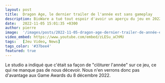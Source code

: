 ```yaml
---
layout: post
title:  Dragon Age, le dernier trailer de l'année est sans gameplay
description: BioWare a tué tout espoir d'avoir un aperçu du jeu en 2022 avec un trailer In-Game Cinematic qui n'a rien de in-game puisqu'il s'agit d'une animation.
date:   2022-11-05 15:01:35 +0300
author: pierre
image:  '/images/posts/2022-11-05-dragon-age-dernier-trailer-de-année-et-pas-de-gameplay/cover.webp'
video_embed: https://www.youtube.com/embed/zLESu_aChMU
tags:   [Jeu Video, News]
tags_color: '#37bee4'
featured: true
---
```

Le studio a indiqué que c'était sa façon de "clôturer l'année" sur ce jeu, ce qui ne manque pas de nous décevoir. Nous n'en verrons donc pas d'avantage aux Game Awards du 8 décembre 2022.
